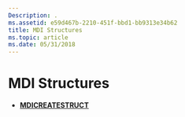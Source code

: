 ```yaml
---
Description: .
ms.assetid: e59d467b-2210-451f-bbd1-bb9313e34b62
title: MDI Structures
ms.topic: article
ms.date: 05/31/2018
---
```


# MDI Structures

-   [**MDICREATESTRUCT**](/windows/win32/api/winuser/ns-winuser-mdicreatestructa)

 

 